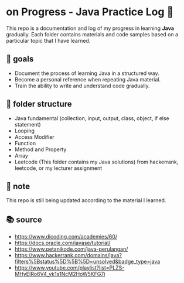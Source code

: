 # on Progress - Java Practice Log 🚀
This repo is a documentation and log of my progress in learning **Java** gradually. Each folder contains materials and code samples based on a particular topic that I have learned.

## 🎯 goals
- Document the process of learning Java in a structured way.
- Become a personal reference when repeating Java material.
- Train the ability to write and understand code gradually.

## 📁 folder structure
- Java fundamental (collection, input, output, class, object, if else statement)
- Looping
- Access Modifier
- Function
- Method and Property
- Array
- Leetcode (This folder contains my Java solutions)
  from hackerrank, leetcode, or my lecturer assignment


## 📌 note
This repo is still being updated according to the material I learned.

## 📚 source 
- https://www.dicoding.com/academies/60/
- https://docs.oracle.com/javase/tutorial/
- https://www.petanikode.com/java-perulangan/
- https://www.hackerrank.com/domains/java?filters%5Bstatus%5D%5B%5D=unsolved&badge_type=java
- https://www.youtube.com/playlist?list=PLZS-MHyEIRo6V4_vk1s1NcM2HoW5KFG7i
